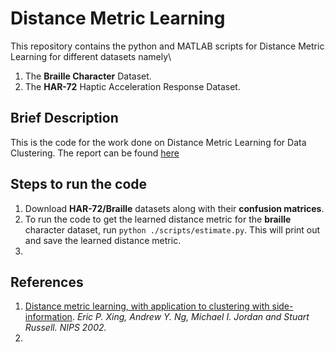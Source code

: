 # Distance Metric Learning 
This repository contains the python and MATLAB scripts for Distance Metric Learning for different datasets namely\
1. The **Braille Character** Dataset.
2. The **HAR-72** Haptic Acceleration Response Dataset.
## Brief Description
This is the code for the work done on Distance Metric Learning for Data Clustering. The report can be found [here](https://meghbhalerao.github.io/pdfs/Megh-Bhalerao-IITB-Internship-Report.pdf)
## Steps to run the code
1. Download **HAR-72/Braille** datasets along with their **confusion matrices**. 
2. To run the code to get the learned distance metric for the **braille** character dataset, run `python ./scripts/estimate.py`. This will print out and save the learned distance metric.
3. 
## References
1. [Distance metric learning, with application to clustering with side-information](https://ai.stanford.edu/~ang/papers/nips02-metric.pdf). _Eric P. Xing, Andrew Y. Ng, Michael I. Jordan and Stuart Russell. NIPS 2002._ 
2. 
